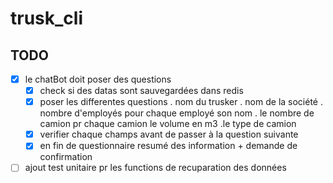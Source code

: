 # trusk_cli

## TODO
* [x] le chatBot doit poser des questions
    * [x] check si des datas sont sauvegardées dans redis
    * [x] poser les differentes questions
        . nom du trusker
        . nom de la société
        . nombre d'employés
            pour chaque employé son nom
        . le nombre de camion
            pr chaque camion le volume en m3
        .le type de camion
    * [x] verifier chaque champs avant de passer à la question suivante
    * [x] en fin de questionnaire resumé des information + demande de confirmation

* [ ] ajout test unitaire pr les functions de recuparation des données
